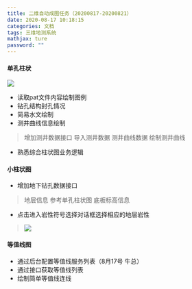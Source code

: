 ```yaml
---
title: 二维自动成图任务（20200817-20200821）
date: 2020-08-17 10:18:15
categories: 文档
tags: 三维地测系统
mathjax: ture
password: ""
---
```


#### 单孔柱状

![](371597634793_.pic_hd.jpg)

* 读取pat文件内容绘制图例
* 钻孔结构封孔情况
* 简易水文绘制
* 测井曲线信息绘制
> 增加测井数据接口
> 导入测井数据
> 测井曲线数据
> 绘制测井曲线

* 熟悉综合柱状图业务逻辑
 
#### 小柱状图
* 增加地下钻孔数据接口
> 地层信息 参考单孔柱状图
> 底板标高信息

* 点击进入岩性符号选择对话框选择相应的地层岩性
> ![](15968582895156.png)

#### 等值线图
* 通过后台配置等值线服务列表（8月17号 牛总）
* 通过接口获取等值线列表
* 绘制简单等值线连线